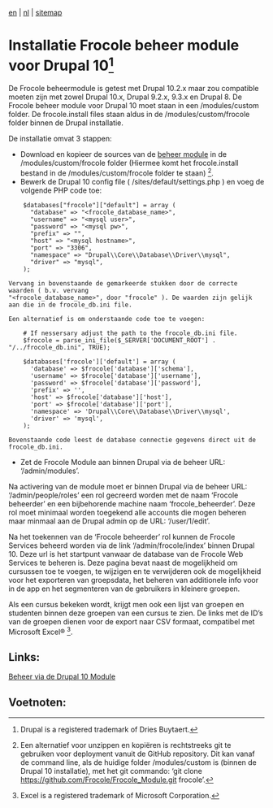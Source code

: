 [en](/en/frocole_install_module) | [nl](/nl/frocole_install_module) | [sitemap](/nl/sitemap)

# Installatie Frocole beheer module voor Drupal 10[^1]

De Frocole beheermodule is getest met Drupal 10.2.x maar zou compatible moeten zijn met zowel Drupal 10.x, Drupal 9.2.x, 9.3.x en Drupal 8. De Frocole beheer module voor Drupal 10 moet staan in een /modules/custom folder. De frocole.install files staan aldus in de /modules/custom/frocole folder binnen de Drupal installatie.

De installatie omvat 3 stappen:

- Download en kopieer de sources van de [beheer module](https://github.com/Frocole/Frocole_Module) in de /modules/custom/frocole folder (Hiermee komt het frocole.install bestand in de /modules/custom/frocole folder te staan) [^2].
- Bewerk de Drupal 10 config file ( /sites/default/settings.php ) en voeg de volgende PHP code toe:
```
    $databases["frocole"]["default"] = array (
      "database" => "<frocole_database_name>",
      "username" => "<mysql user>",
      "password" => "<mysql pw>",
      "prefix" => "",
      "host" => "<mysql hostname>",
      "port" => "3306",
      "namespace" => "Drupal\\Core\\Database\\Driver\\mysql",
      "driver" => "mysql",
    );
```
    Vervang in bovenstaande de gemarkeerde stukken door de correcte waarden ( b.v. vervang 
    "<frocole_database_name>", door "frocole" ). De waarden zijn gelijk aan die in de frocole_db.ini file.

    Een alternatief is om onderstaande code toe te voegen:
```
    # If nessersary adjust the path to the frocole_db.ini file.
    $frocole = parse_ini_file($_SERVER['DOCUMENT_ROOT'] . "/../frocole_db.ini", TRUE);

    $databases['frocole']['default'] = array (
      'database' => $frocole['database']['schema'],
      'username' => $frocole['database']['username'],
      'password' => $frocole['database']['password'],
      'prefix' => '',
      'host' => $frocole['database']['host'],
      'port' => $frocole['database']['port'],
      'namespace' => 'Drupal\\Core\\Database\\Driver\\mysql',
      'driver' => 'mysql',
    );
```
    Bovenstaande code leest de database connectie gegevens direct uit de frocole_db.ini.
- Zet de Frocole Module aan binnen Drupal via de beheer URL: ‘/admin/modules’.

Na activering van de module moet er binnen Drupal via de beheer URL: ‘/admin/people/roles’ een rol gecreerd worden met de naam ‘Frocole beheerder’ en een bijbehorende machine naam ‘frocole_beheerder’. Deze rol moet minimaal worden toegekend alle accounts die mogen beheren maar minmaal aan de Drupal admin op de URL: ‘/user/1/edit’.

Na het toekennen van de ‘Frocole beheerder’ rol kunnen de Frocole Services beheerd worden via de link ‘/admin/frocole/index’ binnen Drupal 10. Deze url is het startpunt vanwaar de database van de Frocole Web Services te beheren is. Deze pagina bevat naast de mogelijkheid om cursussen toe te voegen, te wijzigen en te verwijderen ook de mogelijkheid voor het exporteren van groepsdata, het beheren van additionele info voor in de app en het segmenteren van de gebruikers in kleinere groepen.

Als een cursus bekeken wordt, krijgt men ook een lijst van groepen en studenten binnen deze groepen van een cursus te zien. De links met de ID’s van de groepen dienen voor de export naar CSV formaat, compatibel met Microsoft Excel® [^3].

## Links:
[Beheer via de Drupal 10 Module](frocole_beheer)

## Voetnoten:
[^1]: Drupal is a registered trademark of Dries Buytaert.
[^2]: Een alternatief voor unzippen en kopiëren is rechtstreeks git te gebruiken voor deployment vanuit de GitHub repository. Dit kan vanaf de command line, als de huidige folder /modules/custom is (binnen de Drupal 10 installatie), met het git commando: ‘git clone https://github.com/Frocole/Frocole_Module.git frocole’.
[^3]: Excel is a registered trademark of Microsoft Corporation.
